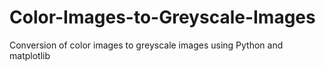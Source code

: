 # Color-Images-to-Greyscale-Images
Conversion of color images to greyscale images using Python and matplotlib
